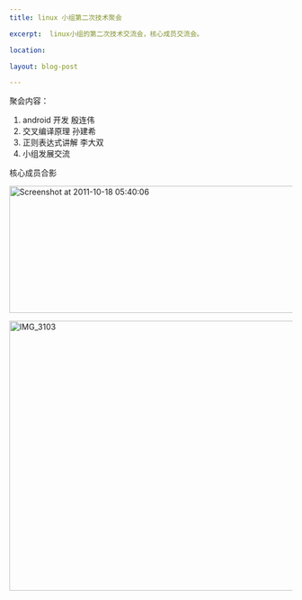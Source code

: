 ```yaml
---
title: linux 小组第二次技术聚会

excerpt:  linux小组的第二次技术交流会，核心成员交流会。

location: 

layout: blog-post

---
```


聚会内容：

1. android 开发 殷连伟	   
2. 交叉编译原理  孙建希     
3. 正则表达式讲解 李大双   
4. 小组发展交流  

核心成员合影  

<a href="http://www.flickr.com/photos/lidashuang/6253984580/" title="Flickr 上 ldshuang 的 Screenshot at 2011-10-18 05:40:06"><img src="http://farm7.static.flickr.com/6116/6253984580_581306bff1_z.jpg" width="640" height="226" alt="Screenshot at 2011-10-18 05:40:06"></a>

<a href="http://www.flickr.com/photos/lidashuang/6253430019/" title="Flickr 上 ldshuang 的 IMG_3103"><img src="http://farm7.static.flickr.com/6240/6253430019_34f6a57417_z.jpg" width="640" height="480" alt="IMG_3103"></a>

